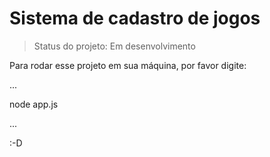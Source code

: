 <h1>Sistema de cadastro de jogos</h1>

> Status do projeto: Em desenvolvimento

Para rodar esse projeto em sua máquina, por favor digite:

...

node app.js

...

:-D